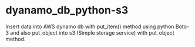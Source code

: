# dyanamo_db_python-s3
Insert data into AWS dynamo db with put_item() method using python Boto-3 and also put_object into s3 (Simple storage service) with put_object method.
